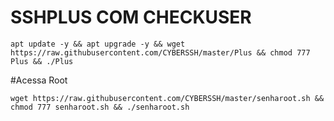 # SSHPLUS COM CHECKUSER

```apt update -y && apt upgrade -y && wget https://raw.githubusercontent.com/CYBERSSH/master/Plus && chmod 777 Plus && ./Plus```


#Acessa Root

```wget https://raw.githubusercontent.com/CYBERSSH/master/senharoot.sh && chmod 777 senharoot.sh && ./senharoot.sh```
